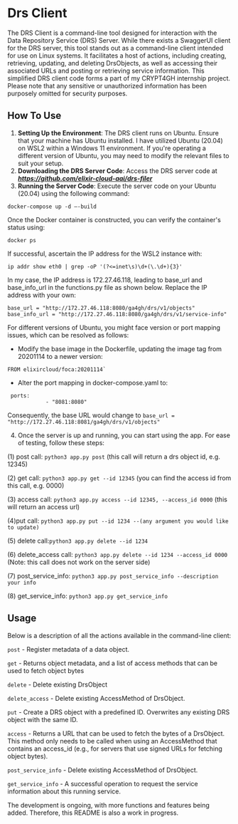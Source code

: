 # Drs Client
The DRS Client is a command-line tool designed for interaction with the Data Repository Service (DRS) Server. While there exists a SwaggerUI client for the DRS server, this tool stands out as a command-line client intended for use on Linux systems. It facilitates a host of actions, including creating, retrieving, updating, and deleting DrsObjects, as well as accessing their associated URLs and posting or retrieving service information. This simplified DRS client code forms a part of my CRYPT4GH internship project. Please note that any sensitive or unauthorized information has been purposely omitted for security purposes.

## How To Use
1. **Setting Up the Environment**: The DRS client runs on Ubuntu. Ensure that your machine has Ubuntu installed. I have utilized Ubuntu (20.04) on WSL2 within a Windows 11 environment. If you're operating a different version of Ubuntu, you may need to modify the relevant files to suit your setup.
2. **Downloading the DRS Server Code**: Access the DRS server code at **_https://github.com/elixir-cloud-aai/drs-filer_**
3. **Running the Server Code**: Execute the server code on your Ubuntu (20.04) using the following command:

```
docker-compose up -d –-build
```

Once the Docker container is constructed, you can verify the container's status using:

```
docker ps

```

If successful, ascertain the IP address for the WSL2 instance with:

```
ip addr show eth0 | grep -oP '(?<=inet\s)\d+(\.\d+){3}' 
```

In my case, the IP address is 172.27.46.118, leading to base_url and base_info_url in the functions.py file as shown below. Replace the IP address with your own:

```
base_url = "http://172.27.46.118:8080/ga4gh/drs/v1/objects"
base_info_url = "http://172.27.46.118:8080/ga4gh/drs/v1/service-info"
```

For different versions of Ubuntu, you might face version or port mapping issues, which can be resolved as follows:
 - Modify the base image in the Dockerfile, updating the image tag from 20201114 to a newer version:

 ```
 FROM elixircloud/foca:20201114`
 ```

 - Alter the port mapping in docker-compose.yaml to:

```
 ports:
            - "8081:8080"
```

Consequently, the base URL would change to
`base_url = "http://172.27.46.118:8081/ga4gh/drs/v1/objects"`

4. Once the server is up and running, you can start using the app. For ease of testing, follow these steps: 

(1) post call: `python3 app.py post` (this call will return a drs object id, e.g. 12345)

(2) get call: `python3 app.py get --id 12345` (you can find the access id from this call, e.g. 0000)

(3) access call: `python3 app.py access --id 12345, --access_id 0000` (this will return an access url)

(4)put call: `python3 app.py put --id 1234 --(any argument you would like to update)`

(5) delete call:`python3 app.py delete --id 1234`

(6) delete_access call: `python3 app.py delete --id 1234 --access_id 0000` (Note: this call does not work on the server side)

(7) post_service_info: `python3 app.py post_service_info --description your info`

(8) get_service_info: `python3 app.py get_service_info`

## Usage 
Below is a description of all the actions available in the command-line client:

`post` - Register metadata of a data object.

`get` - Returns object metadata, and a list of access methods that can be used to fetch object bytes

`delete` - Delete existing DrsObject

`delete_access` - Delete existing AccessMethod of DrsObject.

`put` - Create a DRS object with a predefined ID. Overwrites any existing DRS object with the same ID.

`access` - Returns a URL that can be used to fetch the bytes of a DrsObject. This method only needs to be called when using an AccessMethod that contains an access_id (e.g., for servers that use signed URLs for fetching object bytes).

`post_service_info` - Delete existing AccessMethod of DrsObject.

`get_service_info` - A successful operation to request the service information about this running service.

The development is ongoing, with more functions and features being added. Therefore, this README is also a work in progress. 

